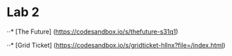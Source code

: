 # Lab 2

⋅⋅* [The Future] (https://codesandbox.io/s/thefuture-s31q1)

⋅⋅* [Grid Ticket] (https://codesandbox.io/s/gridticket-hllnx?file=/index.html)